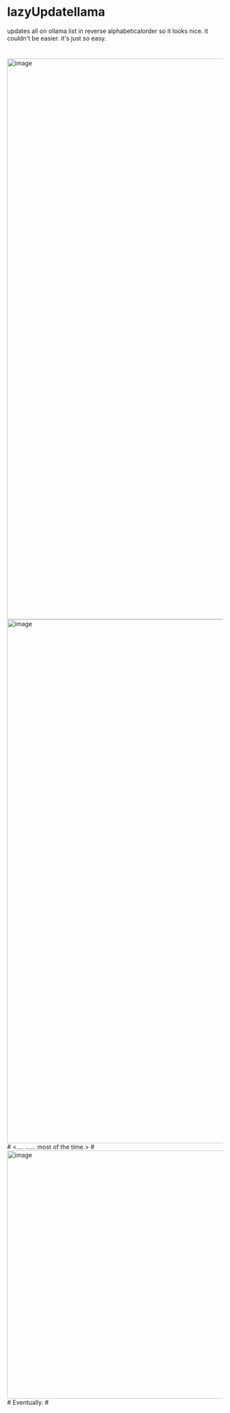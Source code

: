 # lazyUpdatellama
updates all on ollama list in reverse alphabeticalorder so it looks nice. it couldn't be easier. it's just so easy.
#
<img width="1545" height="1308" alt="image" src="https://github.com/user-attachments/assets/f3d4aee7-31d0-4e3b-8732-4e7ab9bc86c3" />
<img width="1435" height="1222" alt="image" src="https://github.com/user-attachments/assets/37bef360-d600-4e3e-8858-5b30d6234e84" />
#
<....
...... most of the time.>
#
<img width="1666" height="579" alt="image" src="https://github.com/user-attachments/assets/013ab5fc-9d35-4877-9187-c59c820f9898" />
#
Eventually.
#
